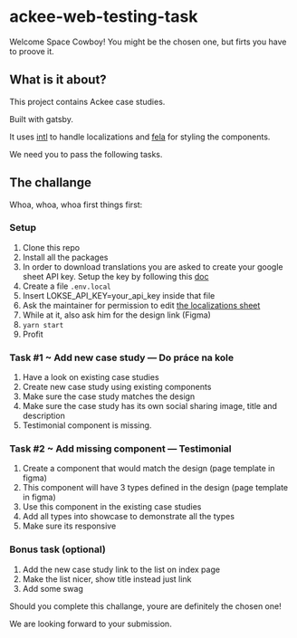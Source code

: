 # ackee-web-testing-task

Welcome Space Cowboy! You might be the chosen one, but firts you have to proove it.

## What is it about?

This project contains Ackee case studies.

Built with gatsby.

It uses [intl](https://formatjs.io/docs/react-intl/) to handle localizations and [fela](https://fela.js.org/) for styling the components.

We need you to pass the following tasks.

## The challange

Whoa, whoa, whoa first things first:

### Setup

1. Clone this repo
2. Install all the packages
3. In order to download translations you are asked to create your google sheet API key.
   Setup the key by following this [doc](https://developers.google.com/sheets/api/guides/authorizing)
4. Create a file `.env.local`
5. Insert LOKSE_API_KEY=your_api_key inside that file
6. Ask the maintainer for permission to edit [the localizations sheet](https://docs.google.com/spreadsheets/d/1gwm0D2LZB7WLaoZkk5yHK1q-6_3pcsQn-uywnd_YX4w)
7. While at it, also ask him for the design link (Figma)
8. `yarn start`
9. Profit

### Task #1 ~ Add new case study — Do práce na kole

1. Have a look on existing case studies
2. Create new case study using existing components
3. Make sure the case study matches the design
4. Make sure the case study has its own social sharing image, title and description
5. Testimonial component is missing.

### Task #2 ~ Add missing component — Testimonial

1. Create a component that would match the design (page template in figma)
2. This component will have 3 types defined in the design (page template in figma)
3. Use this component in the existing case studies
4. Add all types into showcase to demonstrate all the types
5. Make sure its responsive

### Bonus task (optional)

1. Add the new case study link to the list on index page
2. Make the list nicer, show title instead just link
3. Add some swag

Should you complete this challange, youre are definitely the chosen one!

We are looking forward to your submission.
